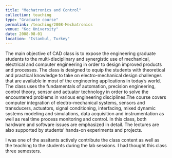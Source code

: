 ```yaml
---
title: "Mechatronics and Control"
collection: teaching
type: "Graduate course"
permalink: /teaching/2008-Mechatronics
venue: "Koc University"
date: 2008-08-01
location: "Istanbul, Turkey"
---
```


The main objective of CAD class is to expose the engineering graduate
students to the multi-disciplinary and synergistic use of mechanical, 
electrical and computer engineering in order to design improved products 
and processes. The class is designed to equip the students with theoretical
and practical knowledge to take on electro-mechanical design challenges
that are available in most of the engineering applications in today’s
world. The class uses the fundamentals of automation, precision engineering, 
control theory, sensor and actuator technology in order to solve the encountered 
problems in various engineering disciplines.The course covers computer integration
of electro-mechanical systems, sensors and transducers, actuators, signal 
conditioning, interfacing, mixed dynamic systems modeling and simulations, 
data acquisition and instrumentation as well as real time process monitoring 
and control. In this class, both hardware and software issues are emphasized 
in detail. The lectures are also supported by students’ hands-on experiments 
and projects.

I was one of the assitants actively contribute the class content as well as the
teaching to the students during the lab sessions. I had thought this class three
semesters.